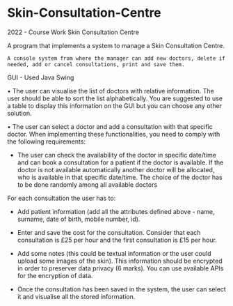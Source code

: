 # Skin-Consultation-Centre

2022 - Course Work Skin Consultation Centre

A program that implements a system to manage a Skin Consultation Centre.

    A console system from where the manager can add new doctors, delete if needed, add or cancel consultations, print and save them.

GUI - Used Java Swing

• The user can visualise the list of doctors with relative information. The user should be able to sort the list alphabetically. You are suggested to use a table to display this information on the GUI but you can choose any other solution.

• The user can select a doctor and add a consultation with that specific doctor. When implementing these functionalities, you need to comply with the following requirements:

* The user can check the availability of the doctor in specific date/time and can book a consultation for a patient if the doctor is available. If the doctor is not available automatically another doctor will be allocated, who is available in that specific date/time. The choice of the doctor has to be done randomly among all available doctors

For each consultation the user has to:

* Add patient information (add all the attributes defined above - name, surname, date of birth, mobile number, id).

* Enter and save the cost for the consultation. Consider that each consultation is £25 per hour and the first consultation is £15 per hour.

* Add some notes (this could be textual information or the user could upload some images of the skin). This information should be encrypted in order to preserver data privacy (6 marks). You can use available APIs for the encryption of data.

* Once the consultation has been saved in the system, the user can select it and visualise all the stored information.

